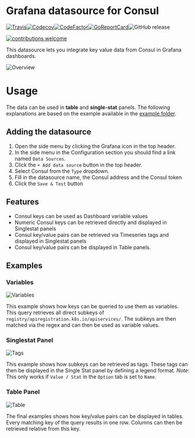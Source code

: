 
# Grafana datasource for Consul

[![Travis](https://img.shields.io/travis/sbueringer/grafana-consul-datasource.svg)](https://travis-ci.org/sbueringer/grafana-consul-datasource)[![Codecov](https://img.shields.io/codecov/c/github/sbueringer/grafana-consul-datasource.svg)](https://codecov.io/gh/sbueringer/grafana-consul-datasource)[![CodeFactor](https://www.codefactor.io/repository/github/sbueringer/grafana-consul-datasource/badge)](https://www.codefactor.io/repository/github/sbueringer/grafana-consul-datasource)[![GoReportCard](https://goreportcard.com/badge/github.com/sbueringer/grafana-consul-datasource?style=plastic)](https://goreportcard.com/report/github.com/sbueringer/grafana-consul-datasource)![GitHub release](https://img.shields.io/github/release/sbueringer/grafana-consul-datasource.svg)

[![contributions welcome](https://img.shields.io/badge/contributions-welcome-brightgreen.svg?style=flat)](https://github.com/sbueringer/consul-datasource/issues) 

This datasource lets you integrate key value data from Consul in Grafana dashboards.

![Overview](https://github.com/sbueringer/grafana-consul-datasource/raw/master/docs/overview.png)

# Usage

The data can be used in **table** and **single-stat** panels. The following explanations are based on the example available in the [example folder](https://github.com/sbueringer/grafana-consul-datasource/tree/master/example).

## Adding the datasource

1. Open the side menu by clicking the Grafana icon in the top header.
2. In the side menu in the Configuration section you should find a link named `Data Sources`.
3. Click the `+ Add data source` button in the top header.
4. Select Consul from the `Type` dropdown.
5. Fill in the datasource name, the Consul address and the Consul token
6. Click the `Save & Test` button

## Features

* Consul keys can be used as Dashboard variable values
* Numeric Consul keys can be retrieved directly and displayed in Singlestat panels
* Consul key/value pairs can be retrieved via Timeseries tags and displayed in Singlestat panels
* Consul key/value pairs can be displayed in Table panels.

## Examples

### Variables

![Variables](https://github.com/sbueringer/grafana-consul-datasource/raw/master/docs/keys.png)

This example shows how keys can be queried to use them as variables. This query retrieves all direct subkeys of `registry/apiregistration.k8s.io/apiservices/`. The subkeys are then matched via the regex and can then be used as variable values.

### Singlestat Panel

![Tags](https://github.com/sbueringer/grafana-consul-datasource/raw/master/docs/tags.png)

This example shows how subkeys can be retrieved as tags. These tags can then be displayed in the Single Stat panel by defining a legend format. *Note*: This only works if `Value / Stat` in the `Option` tab is set to `Name`.

### Table Panel

![Table](https://github.com/sbueringer/grafana-consul-datasource/raw/master/docs/table.png)

The final examples shows how key/value pairs can be displayed in tables. Every matching key of the query results in one row. Columns can then be retrieved relative from this key. 
